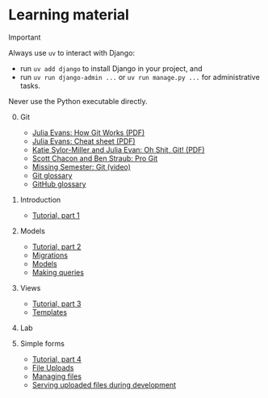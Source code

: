 # Learning material

> [!IMPORTANT]
> Always use `uv` to interact with Django:
>
> - run `uv add django` to install Django in your project, and
> - run `uv run django-admin ...` or `uv run manage.py ...` for
>   administrative tasks.
>
> Never use the Python executable directly.

0. Git
   - [Julia Evans: How Git Works (PDF)](https://drive.google.com/file/d/1lfQEi8o9xMfyI6AA4X_TnraKxwXQADvH/view?usp=share_link)
   - [Julia Evans: Cheat sheet (PDF)](https://drive.google.com/file/d/1u1n4UN_-SsZWt9eWqROAmFhZIFcrFeix/view?usp=share_link)
   - [Katie Sylor-Miller and Julia Evan: Oh Shit, Git! (PDF)](https://drive.google.com/file/d/1P9rQVU_oSVX3oXs8O8ZZqlaMXdADZ3V_/view?usp=share_link)
   - [Scott Chacon and Ben Straub: Pro Git](https://git-scm.com/book/en/v2)
   - [Missing Semester: Git (video)](https://missing.csail.mit.edu/2020/version-control/)
   - [Git glossary](https://git-scm.com/docs/gitglossary)
   - [GitHub glossary](https://docs.github.com/en/get-started/learning-about-github/github-glossary)

1. Introduction
   - [Tutorial, part 1](https://docs.djangoproject.com/en/5.2/intro/tutorial01/)

2. Models
   - [Tutorial, part 2](https://docs.djangoproject.com/en/5.2/intro/tutorial02/)
   - [Migrations](https://docs.djangoproject.com/en/5.2/topics/migrations/)
   - [Models](https://docs.djangoproject.com/en/5.2/topics/db/models/)
   - [Making queries](https://docs.djangoproject.com/en/5.2/topics/db/queries/)

3. Views
   - [Tutorial, part 3](https://docs.djangoproject.com/en/5.2/intro/tutorial03/)
   - [Templates](https://docs.djangoproject.com/en/5.2/topics/templates/)

4. Lab

5. Simple forms
   - [Tutorial, part 4](https://docs.djangoproject.com/en/5.2/intro/tutorial04/)
   - [File Uploads](https://docs.djangoproject.com/en/5.2/topics/http/file-uploads/)
   - [Managing files](https://docs.djangoproject.com/en/5.2/topics/files/)
   - [Serving uploaded files during development](https://docs.djangoproject.com/en/5.2/howto/static-files/#serving-uploaded-files-in-development)
